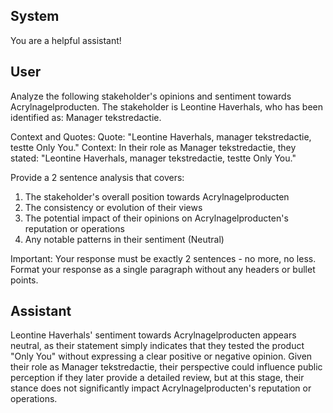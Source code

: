 ## System

You are a helpful assistant!

## User


Analyze the following stakeholder's opinions and sentiment towards Acrylnagelproducten. The stakeholder is Leontine Haverhals, who has been identified as: Manager tekstredactie.

Context and Quotes:
Quote: "Leontine Haverhals, manager tekstredactie, testte Only You."
Context: In their role as Manager tekstredactie, they stated: "Leontine Haverhals, manager tekstredactie, testte Only You."

Provide a 2 sentence analysis that covers:
1. The stakeholder's overall position towards Acrylnagelproducten
2. The consistency or evolution of their views
3. The potential impact of their opinions on Acrylnagelproducten's reputation or operations
4. Any notable patterns in their sentiment (Neutral)

Important: Your response must be exactly 2 sentences - no more, no less.
Format your response as a single paragraph without any headers or bullet points.


## Assistant

Leontine Haverhals' sentiment towards Acrylnagelproducten appears neutral, as their statement simply indicates that they tested the product "Only You" without expressing a clear positive or negative opinion. Given their role as Manager tekstredactie, their perspective could influence public perception if they later provide a detailed review, but at this stage, their stance does not significantly impact Acrylnagelproducten's reputation or operations.

